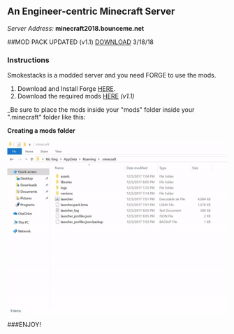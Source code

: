 ## An Engineer-centric Minecraft Server

_Server Address:_ **minecraft2018.bounceme.net**


##MOD PACK UPDATED (v1.1) 
[DOWNLOAD](https://github.com/macmine13/Smokestacks/releases/download/v1.1/smokestacks-mp1.1.zip)
3/18/18


### Instructions

Smokestacks is a modded server and you need FORGE to use the mods.

1. Download and Install Forge [HERE](http://adfoc.us/serve/sitelinks/?id=271228&url=http://files.minecraftforge.net/maven/net/minecraftforge/forge/1.12.2-14.23.2.2611/forge-1.12.2-14.23.2.2611-installer-win.exe).
2. Download the required mods [HERE](https://github.com/macmine13/Smokestacks/releases/download/v1.1/smokestacks-mp1.1.zip) _(v1.1)_

_Be sure to place the mods inside your "mods" folder inside your ".minecraft" folder like this:

**Creating a mods folder**


![Image](img/minecraft-mods.gif)




###ENJOY!



